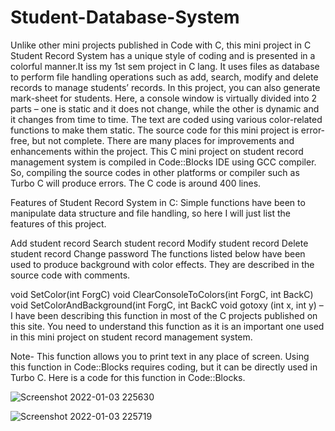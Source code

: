 # Student-Database-System
Unlike other mini projects published in Code with C, this mini project in C Student Record System has a unique style of coding and is presented in a colorful manner.It iss my 1st sem project in C lang. It uses files as database to perform file handling operations such as add, search, modify and delete records to manage students’ records. In this project, you can also generate mark-sheet for students.  Here, a console window is virtually divided into 2 parts – one is static and it does not change, while the other is dynamic and it changes from time to time. The text are coded using various color-related functions to make them static.  The source code for this mini project is error-free, but not complete. There are many places for improvements and enhancements within the project. This C mini project on student record management system is compiled in Code::Blocks IDE using GCC compiler.  So, compiling the source codes in other platforms or compiler such as Turbo C will produce errors. The C code is around 400 lines.

Features of Student Record System in C:
Simple functions have been to manipulate data structure and file handling, so here I will just list the features of this project.

Add student record
Search student record
Modify student record
Delete student record
Change password
The functions listed below have been used to produce background with color effects. They are described in the source code with comments.

void SetColor(int ForgC)
void ClearConsoleToColors(int ForgC, int BackC)
void SetColorAndBackground(int ForgC, int BackC
void gotoxy (int x, int y) – I have been describing this function in most of the C projects published on this site. You need to understand this function as it is an important one used in this mini project on student record management system.

Note- This function allows you to print text in any place of screen. Using this function in Code::Blocks requires coding, but it can be directly used in Turbo C. Here is a code for this function in Code::Blocks.

![Screenshot 2022-01-03 225630](https://user-images.githubusercontent.com/83346362/147960729-8f41938b-6d43-4b0d-b6cb-88782fe33bf9.png)

![Screenshot 2022-01-03 225719](https://user-images.githubusercontent.com/83346362/147960767-5604cb43-260a-42c6-b5bc-6ea767d0c276.png)
